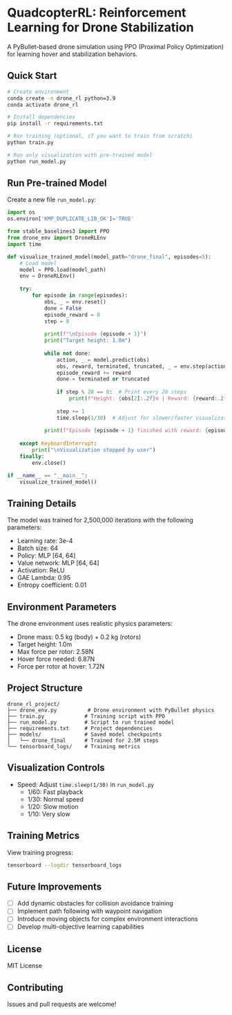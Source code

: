 # QuadcopterRL: Reinforcement Learning for Drone Stabilization

A PyBullet-based drone simulation using PPO (Proximal Policy Optimization) for learning hover and stabilization behaviors.

## Quick Start

```bash
# Create environment
conda create -n drone_rl python=3.9
conda activate drone_rl

# Install dependencies
pip install -r requirements.txt

# Run training (optional, if you want to train from scratch)
python train.py

# Run only visualization with pre-trained model
python run_model.py
```

## Run Pre-trained Model

Create a new file `run_model.py`:

```python
import os
os.environ['KMP_DUPLICATE_LIB_OK']='TRUE'

from stable_baselines3 import PPO
from drone_env import DroneRLEnv
import time

def visualize_trained_model(model_path="drone_final", episodes=5):
    # Load model
    model = PPO.load(model_path)
    env = DroneRLEnv()
    
    try:
        for episode in range(episodes):
            obs, _ = env.reset()
            done = False
            episode_reward = 0
            step = 0
            
            print(f"\nEpisode {episode + 1}")
            print("Target height: 1.0m")
            
            while not done:
                action, _ = model.predict(obs)
                obs, reward, terminated, truncated, _ = env.step(action)
                episode_reward += reward
                done = terminated or truncated
                
                if step % 20 == 0:  # Print every 20 steps
                    print(f"Height: {obs[2]:.2f}m | Reward: {reward:.2f}")
                
                step += 1
                time.sleep(1/30)  # Adjust for slower/faster visualization
            
            print(f"Episode {episode + 1} finished with reward: {episode_reward:.2f}")
            
    except KeyboardInterrupt:
        print("\nVisualization stopped by user")
    finally:
        env.close()

if __name__ == "__main__":
    visualize_trained_model()
```

## Training Details

The model was trained for 2,500,000 iterations with the following parameters:
- Learning rate: 3e-4
- Batch size: 64
- Policy: MLP [64, 64]
- Value network: MLP [64, 64]
- Activation: ReLU
- GAE Lambda: 0.95
- Entropy coefficient: 0.01

## Environment Parameters

The drone environment uses realistic physics parameters:
- Drone mass: 0.5 kg (body) + 0.2 kg (rotors)
- Target height: 1.0m
- Max force per rotor: 2.58N
- Hover force needed: 6.87N
- Force per rotor at hover: 1.72N

## Project Structure
```
drone_rl_project/
├── drone_env.py          # Drone environment with PyBullet physics
├── train.py             # Training script with PPO
├── run_model.py         # Script to run trained model
├── requirements.txt     # Project dependencies
├── models/              # Saved model checkpoints
│   └── drone_final      # Trained for 2.5M steps
└── tensorboard_logs/    # Training metrics
```

## Visualization Controls
- Speed: Adjust `time.sleep(1/30)` in `run_model.py`
  - 1/60: Fast playback
  - 1/30: Normal speed
  - 1/20: Slow motion
  - 1/10: Very slow

## Training Metrics
View training progress:
```bash
tensorboard --logdir tensorboard_logs
```
## Future Improvements
- [ ] Add dynamic obstacles for collision avoidance training
- [ ] Implement path following with waypoint navigation
- [ ] Introduce moving objects for complex environment interactions
- [ ] Develop multi-objective learning capabilities

## License
MIT License

## Contributing
Issues and pull requests are welcome!
